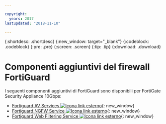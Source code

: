 ```yaml
---

copyright:
  years: 2017
lastupdated: "2018-11-10"

---
```


{:shortdesc: .shortdesc}
{:new_window: target="_blank"}
{:codeblock: .codeblock}
{:pre: .pre}
{:screen: .screen}
{:tip: .tip}
{:download: .download}

# Componenti aggiuntivi del firewall FortiGuard
I seguenti componenti aggiuntivi di FortiGuard sono disponibili per FortiGate Security Appliance 10Gbps:

* [Fortiguard AV Services ![Icona link esterno](../../icons/launch-glyph.svg "Icona link esterno")](https://www.fortinet.com/products/security-subscriptions/antivirus.html){: new_window}
* [Fortiguard NGFW Service ![Icona link esterno](../../icons/launch-glyph.svg "Icona link esterno")](https://www.fortinet.com/products/security-subscriptions/intrusion-prevention.html){: new_window}
* [Fortiguard Web Filtering Service ![Icona link esterno](../../icons/launch-glyph.svg "Icona link esterno")](https://www.fortinet.com/products/security-subscriptions/web-filtering.html){: new_window}
